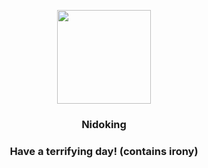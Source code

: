 <p align="center">
    <img src="https://raw.githubusercontent.com/PokeAPI/sprites/master/sprites/pokemon/34.png" width="150" height="150">
</p>
<h3 align="center"> <b>Nidoking</b></h3>
<h3 align="center">Have a terrifying day! (contains irony)</h3>
